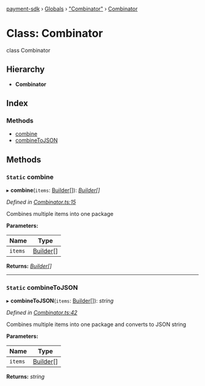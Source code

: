[payment-sdk](../README.md) › [Globals](../globals.md) › ["Combinator"](../modules/_combinator_.md) › [Combinator](_combinator_.combinator.md)

# Class: Combinator

class Combinator

## Hierarchy

* **Combinator**

## Index

### Methods

* [combine](_combinator_.combinator.md#static-combine)
* [combineToJSON](_combinator_.combinator.md#static-combinetojson)

## Methods

### `Static` combine

▸ **combine**(`items`: [Builder](_builder_.builder.md)[]): *[Builder](_builder_.builder.md)[]*

*Defined in [Combinator.ts:15](https://github.com/XcooBee/payment-sdk-js/blob/f33edaa/src/Combinator.ts#L15)*

Combines multiple items into one package

**Parameters:**

Name | Type |
------ | ------ |
`items` | [Builder](_builder_.builder.md)[] |

**Returns:** *[Builder](_builder_.builder.md)[]*

___

### `Static` combineToJSON

▸ **combineToJSON**(`items`: [Builder](_builder_.builder.md)[]): *string*

*Defined in [Combinator.ts:42](https://github.com/XcooBee/payment-sdk-js/blob/f33edaa/src/Combinator.ts#L42)*

Combines multiple items into one package and converts to JSON string

**Parameters:**

Name | Type |
------ | ------ |
`items` | [Builder](_builder_.builder.md)[] |

**Returns:** *string*
